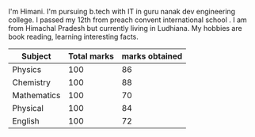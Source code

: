 I'm Himani. I'm pursuing b.tech with IT in guru nanak dev engineering college. I passed my 12th from preach convent international school . I am from Himachal Pradesh but currently living in Ludhiana. My hobbies are book reading, learning interesting facts.




|Subject    |Total marks| marks obtained       |
|-----------|-----------|----------------------|
| Physics   |    100     |     86      |
| Chemistry |    100     |     88      |
|Mathematics|    100     |     70      |
| Physical  |    100     |     84      |
| English   |    100     |     72      |

